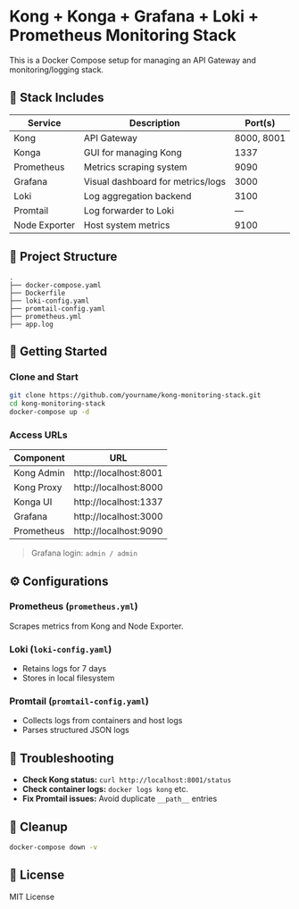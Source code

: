 # Kong + Konga + Grafana + Loki + Prometheus Monitoring Stack

This is a Docker Compose setup for managing an API Gateway and monitoring/logging stack.

## 🔧 Stack Includes

| Service       | Description                       | Port(s)    |
| ------------- | --------------------------------- | ---------- |
| Kong          | API Gateway                       | 8000, 8001 |
| Konga         | GUI for managing Kong             | 1337       |
| Prometheus    | Metrics scraping system           | 9090       |
| Grafana       | Visual dashboard for metrics/logs | 3000       |
| Loki          | Log aggregation backend           | 3100       |
| Promtail      | Log forwarder to Loki             | —          |
| Node Exporter | Host system metrics               | 9100       |

## 📂 Project Structure

```
.
├── docker-compose.yaml
├── Dockerfile
├── loki-config.yaml
├── promtail-config.yaml
├── prometheus.yml
├── app.log
```

## 🚀 Getting Started

### Clone and Start

```bash
git clone https://github.com/yourname/kong-monitoring-stack.git
cd kong-monitoring-stack
docker-compose up -d
```

### Access URLs

| Component  | URL                   |
| ---------- | --------------------- |
| Kong Admin | http://localhost:8001 |
| Kong Proxy | http://localhost:8000 |
| Konga UI   | http://localhost:1337 |
| Grafana    | http://localhost:3000 |
| Prometheus | http://localhost:9090 |

> Grafana login: `admin / admin`

## ⚙️ Configurations

### Prometheus (`prometheus.yml`)

Scrapes metrics from Kong and Node Exporter.

### Loki (`loki-config.yaml`)

- Retains logs for 7 days
- Stores in local filesystem

### Promtail (`promtail-config.yaml`)

- Collects logs from containers and host logs
- Parses structured JSON logs

## 🧪 Troubleshooting

- **Check Kong status:** `curl http://localhost:8001/status`
- **Check container logs:** `docker logs kong` etc.
- **Fix Promtail issues:** Avoid duplicate `__path__` entries

## 🧹 Cleanup

```bash
docker-compose down -v
```

## 📜 License

MIT License

